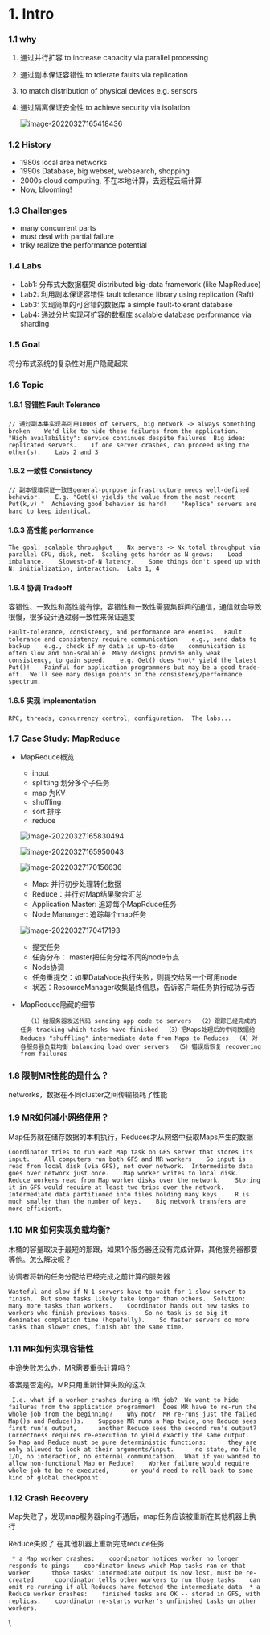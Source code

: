 # 1. Intro

### 1.1 why

1. 通过并行扩容 to increase capacity via parallel processing
2. 通过副本保证容错性 to tolerate faults via replication
3. to match distribution of physical devices e.g. sensors
4.  通过隔离保证安全性 to achieve security via isolation

    ![image-20220327165418436](https://tva1.sinaimg.cn/large/e6c9d24ely1h0ojkac78jj21ht0u0jvx.jpg)

### 1.2 History

* 1980s local area networks
* 1990s Database, big webset, websearch, shopping
* 2000s cloud computing, 不在本地计算，去远程云端计算
* Now, blooming!

### 1.3 Challenges

* many concurrent parts
* must deal with partial failure
* triky realize the performance potential

### 1.4 Labs

* Lab1: 分布式大数据框架 distributed big-data framework (like MapReduce)
* Lab2: 利用副本保证容错性 fault tolerance library using replication (Raft)
* Lab3: 实现简单的可容错的数据库 a simple fault-tolerant database
* Lab4: 通过分片实现可扩容的数据库 scalable database performance via sharding

### 1.5 Goal

将分布式系统的复杂性对用户隐藏起来

### 1.6 Topic

#### 1.6.1 容错性 Fault Tolerance

```
// 通过副本集实现高可用1000s of servers, big network -> always something broken    We'd like to hide these failures from the application.    "High availability": service continues despite failures  Big idea: replicated servers.    If one server crashes, can proceed using the other(s).    Labs 2 and 3
```

#### 1.6.2 一致性 Consistency

```
// 副本很难保证一致性general-purpose infrastructure needs well-defined behavior.    E.g. "Get(k) yields the value from the most recent Put(k,v)."  Achieving good behavior is hard!    "Replica" servers are hard to keep identical.
```

#### 1.6.3 高性能 performance

```
The goal: scalable throughput    Nx servers -> Nx total throughput via parallel CPU, disk, net.  Scaling gets harder as N grows:    Load imbalance.    Slowest-of-N latency.    Some things don't speed up with N: initialization, interaction.  Labs 1, 4
```

#### 1.6.4 协调 Tradeoff

容错性、一致性和高性能有悖，容错性和一致性需要集群间的通信，通信就会导致很慢，很多设计通过弱一致性来保证速度

```
Fault-tolerance, consistency, and performance are enemies.  Fault tolerance and consistency require communication    e.g., send data to backup    e.g., check if my data is up-to-date    communication is often slow and non-scalable  Many designs provide only weak consistency, to gain speed.    e.g. Get() does *not* yield the latest Put()!    Painful for application programmers but may be a good trade-off.  We'll see many design points in the consistency/performance spectrum.
```

#### 1.6.5 实现 Implementation

```
RPC, threads, concurrency control, configuration.  The labs...
```

### 1.7 Case Study: MapReduce

*   MapReduce概览

    * input
    * splitting 划分多个子任务
    * map 为KV
    * shuffling
    * sort 排序
    * reduce

    ![image-20220327165830494](https://tva1.sinaimg.cn/large/e6c9d24ely1h0ojnykqf3j21g50u0436.jpg)

    ![image-20220327165950043](https://tva1.sinaimg.cn/large/e6c9d24ely1h0ojpblsu0j21if0u0439.jpg)

    ![image-20220327170156636](https://tva1.sinaimg.cn/large/e6c9d24ely1h0ojrrcwmdj21fu0u0q6e.jpg)

    * Map: 并行初步处理转化数据
    * Reduce：并行对Map结果聚合汇总
    * Application Master: 追踪每个MapRduce任务
    * Node Mananger: 追踪每个map任务

    ![image-20220327170417193](https://tva1.sinaimg.cn/large/e6c9d24ely1h0oju8gie3j21hk0u0go3.jpg)

    * 提交任务
    * 任务分布： master把任务分给不同的node节点
    * Node协调
    * 任务重提交：如果DataNode执行失败，则提交给另一个可用node
    * 状态：ResourceManager收集最终信息，告诉客户端任务执行成功与否
*   MapReduce隐藏的细节

    ```
      （1）给服务器发送代码 sending app code to servers  （2）跟踪已经完成的任务 tracking which tasks have finished  （3）把Maps处理后的中间数据给Reduces "shuffling" intermediate data from Maps to Reduces  （4）对各服务器负载均衡 balancing load over servers  （5）错误后恢复 recovering from failures
    ```

### 1.8 限制MR性能的是什么？

networks，数据在不同cluster之间传输损耗了性能

### 1.9 MR如何减小网络使用？

Map任务就在储存数据的本机执行，Reduces才从网络中获取Maps产生的数据

```
Coordinator tries to run each Map task on GFS server that stores its input.    All computers run both GFS and MR workers    So input is read from local disk (via GFS), not over network.  Intermediate data goes over network just once.    Map worker writes to local disk.    Reduce workers read from Map worker disks over the network.    Storing it in GFS would require at least two trips over the network.  Intermediate data partitioned into files holding many keys.    R is much smaller than the number of keys.    Big network transfers are more efficient.
```

### 1.10 MR 如何实现负载均衡?

木桶的容量取决于最短的那跟，如果1个服务器还没有完成计算，其他服务器都要等他。怎么解决呢？

协调者将新的任务分配给已经完成之前计算的服务器

```
Wasteful and slow if N-1 servers have to wait for 1 slow server to finish.  But some tasks likely take longer than others.  Solution: many more tasks than workers.    Coordinator hands out new tasks to workers who finish previous tasks.    So no task is so big it dominates completion time (hopefully).    So faster servers do more tasks than slower ones, finish abt the same time.
```

### 1.11 MR如何实现容错性

中途失败怎么办，MR需要重头计算吗？

答案是否定的，MR只用重新计算失败的这次

```
 I.e. what if a worker crashes during a MR job?  We want to hide failures from the application programmer!  Does MR have to re-run the whole job from the beginning?    Why not?  MR re-runs just the failed Map()s and Reduce()s.    Suppose MR runs a Map twice, one Reduce sees first run's output,      another Reduce sees the second run's output?    Correctness requires re-execution to yield exactly the same output.    So Map and Reduce must be pure deterministic functions:      they are only allowed to look at their arguments/input.      no state, no file I/O, no interaction, no external communication.  What if you wanted to allow non-functional Map or Reduce?    Worker failure would require whole job to be re-executed,      or you'd need to roll back to some kind of global checkpoint.
```

### 1.12 Crash Recovery

Map失败了，发现map服务器ping不通后，map任务应该被重新在其他机器上执行

Reduce失败了 在其他机器上重新完成reduce任务

```
 * a Map worker crashes:    coordinator notices worker no longer responds to pings    coordinator knows which Map tasks ran on that worker      those tasks' intermediate output is now lost, must be re-created      coordinator tells other workers to run those tasks    can omit re-running if all Reduces have fetched the intermediate data  * a Reduce worker crashes:    finished tasks are OK -- stored in GFS, with replicas.    coordinator re-starts worker's unfinished tasks on other workers.
```

\

